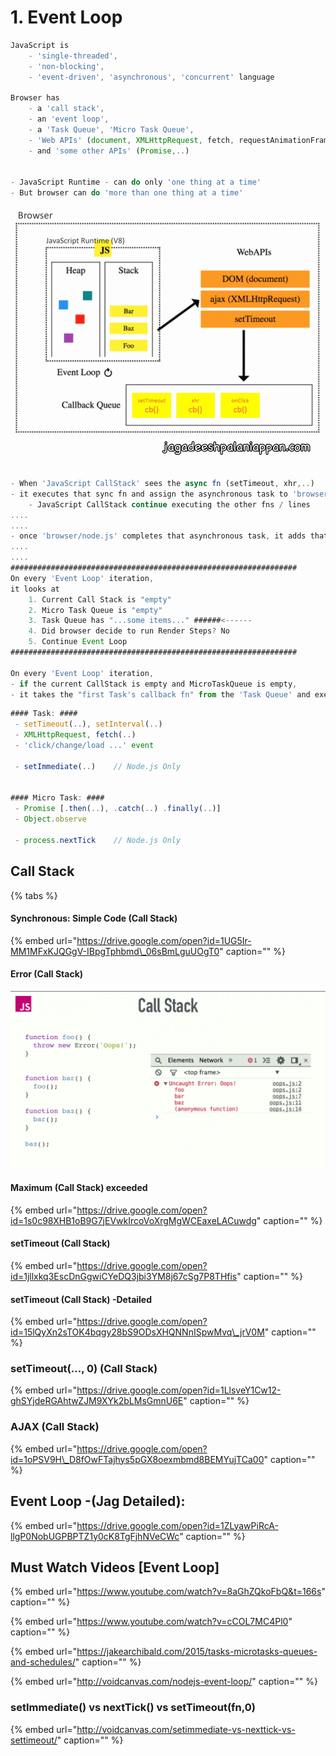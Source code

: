 # 1. Event Loop

```javascript
JavaScript is 
    - 'single-threaded', 
    - 'non-blocking', 
    - 'event-driven', 'asynchronous', 'concurrent' language

Browser has 
    - a 'call stack', 
    - an 'event loop', 
    - a 'Task Queue', 'Micro Task Queue',
    - 'Web APIs' (document, XMLHttpRequest, fetch, requestAnimationFrame,..)
    - and 'some other APIs' (Promise,..)


- JavaScript Runtime - can do only 'one thing at a time'
- But browser can do 'more than one thing at a time'
```

![](../../../.gitbook/assets/browser.gif)

```javascript
- When 'JavaScript CallStack' sees the async fn (setTimeout, xhr,..)
- it executes that sync fn and assign the asynchronous task to 'browser/node.js' and does NOT wait for the completion
    - JavaScript CallStack continue executing the other fns / lines
....
....    
- once 'browser/node.js' completes that asynchronous task, it adds that 'callback' into the 'Task Queue'
....
.... 
################################################################
On every 'Event Loop' iteration, 
it looks at
    1. Current Call Stack is "empty"
    2. Micro Task Queue is "empty"
    3. Task Queue has "...some items..." ######<------
    4. Did browser decide to run Render Steps? No
    5. Continue Event Loop 
################################################################

On every 'Event Loop' iteration, 
- if the current CallStack is empty and MicroTaskQueue is empty,
- it takes the "first Task's callback fn" from the 'Task Queue' and executes in the current CallStack
```

```javascript
#### Task: ####
 - setTimeout(..), setInterval(..)
 - XMLHttpRequest, fetch(..)
 - 'click/change/load ...' event

 - setImmediate(..)    // Node.js Only


#### Micro Task: ####
 - Promise [.then(..), .catch(..) .finally(..)]
 - Object.observe

 - process.nextTick    // Node.js Only
```

## Call Stack

{% tabs %}



#### Synchronous: Simple Code \(Call Stack\)

{% embed url="https://drive.google.com/open?id=1UG5Ir-MM1MFxKJQGgV-IBpgTphbmd\_06sBmLguUOgT0" caption="" %}

#### Error \(Call Stack\)

![](../../../.gitbook/assets/js-callstack-err.png)



#### Maximum \(Call Stack\) exceeded

{% embed url="https://drive.google.com/open?id=1s0c98XHB1oB9G7jEVwkIrcoVoXrgMgWCEaxeLACuwdg" caption="" %}



#### setTimeout \(Call Stack\)

{% embed url="https://drive.google.com/open?id=1jllxkq3EscDnGgwiCYeDQ3jbi3YM8j67cSg7P8THfis" caption="" %}

#### setTimeout \(Call Stack\)  -Detailed

{% embed url="https://drive.google.com/open?id=15lQyXn2sTOK4bqgy28bS9ODsXHQNNnISpwMvq\_jrV0M" caption="" %}



### setTimeout\(..., 0\) \(Call Stack\)

{% embed url="https://drive.google.com/open?id=1LlsveY1Cw12-ghSYjdeRGAhtwZJM9XYk2bLMsGmnU6E" caption="" %}

### AJAX \(Call Stack\)

{% embed url="https://drive.google.com/open?id=1oPSV9H\_D8fOwFTajhys5pGX8oexmbmd8BEMYujTCa00" caption="" %}

## Event Loop -\(Jag Detailed\):

{% embed url="https://drive.google.com/open?id=1ZLyawPiRcA-llgP0NobUGPBPTZ1y0cK8TgFjhNVeCWc" caption="" %}

## Must Watch Videos \[Event Loop\]

{% embed url="https://www.youtube.com/watch?v=8aGhZQkoFbQ&t=166s" caption="" %}

{% embed url="https://www.youtube.com/watch?v=cCOL7MC4Pl0" caption="" %}

{% embed url="https://jakearchibald.com/2015/tasks-microtasks-queues-and-schedules/" caption="" %}

{% embed url="http://voidcanvas.com/nodejs-event-loop/" caption="" %}

### setImmediate\(\) vs nextTick\(\) vs setTimeout\(fn,0\)

{% embed url="http://voidcanvas.com/setimmediate-vs-nexttick-vs-settimeout/" caption="" %}

